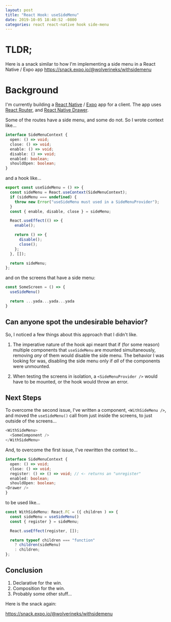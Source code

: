 ```yaml
---
layout: post
title: "React Hook: useSideMenu"
date: 2019-10-05 18:40:52 -0800
categories: react react-native hook side-menu
---
```


# TLDR;

Here is a snack similar to how I'm implementing a side menu in a React Native / Expo app
https://snack.expo.io/@wolverineks/withsidemenu

# Background

I'm currently building a [React Native](https://facebook.github.io/react-native/) / [Expo](https://docs.expo.io/versions/latest/) app for a client. The app uses [React Router](https://reacttraining.com/react-router/), and [React Native Drawer](https://github.com/root-two/react-native-drawer).

Some of the routes have a side menu, and some do not. So I wrote context like...

```typescript
interface SideMenuContext {
  open: () => void;
  close: () => void;
  enable: () => void;
  disable: () => void;
  enabled: boolean;
  shouldOpen: boolean;
}
```

and a hook like...

```typescript
export const useSideMenu = () => {
  const sideMenu = React.useContext(SideMenuContext);
  if (sideMenu === undefined) {
    throw new Error("useSideMenu must used in a SideMenuProvider");
  }
  const { enable, disable, close } = sideMenu;

  React.useEffect(() => {
    enable();

    return () => {
      disable();
      close();
    };
  }, []);

  return sideMenu;
};
```

and on the screens that have a side menu:

```typescript
const SomeScreen = () => {
  useSideMenu()

  return ...yada...yada...yada
}
```

## Can anyone spot the undesirable behavior?

So, I noticed a few things about this approach that I didn't like.

1. The imperative nature of the hook api meant that if (for some reason) multiple components that `useSideMenu` are mounted simultaneously, removing _any_ of them would disable the side menu. The behavior I was looking for was, disabling the side menu only if _all_ of the components were unmounted.

2. When testing the screens in isolation, a `<SideMenuProvider />` would have to be mounted, or the hook would throw an error.

## Next Steps

To overcome the second issue, I've written a component, `<WithSideMenu />`, and moved the `useSideMenu()` call from just inside the screens, to just outside of the screens...

```typescript
<WithSideMenu>
  <SomeComponent />
</WithSideMenu>
```

And, to overcome the first issue, I've rewritten the context to...

```typescript
interface SideMenuContext {
  open: () => void;
  close: () => void;
  register: () => () => void; // <- returns an "unregister"
  enabled: boolean;
  shouldOpen: boolean;
<Drawer />
}

```

to be used like...

```typescript
const WithSideMenu: React.FC = ({ children ) => {
  const sideMenu = useSideMenu()
  const { register } = sideMenu;

  React.useEffect(register, []);

  return typeof children === "function"
    ? children(sideMenu)
    : children;
};
```

## Conclusion

1. Declarative for the win.
2. Composition for the win.
3. Probably some other stuff...

Here is the snack again:

https://snack.expo.io/@wolverineks/withsidemenu
